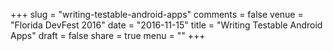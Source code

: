 +++
slug = "writing-testable-android-apps"
comments = false
venue = "Florida DevFest 2016"
date = "2016-11-15"
title = "Writing Testable Android Apps"
draft = false
share = true
menu = ""
+++